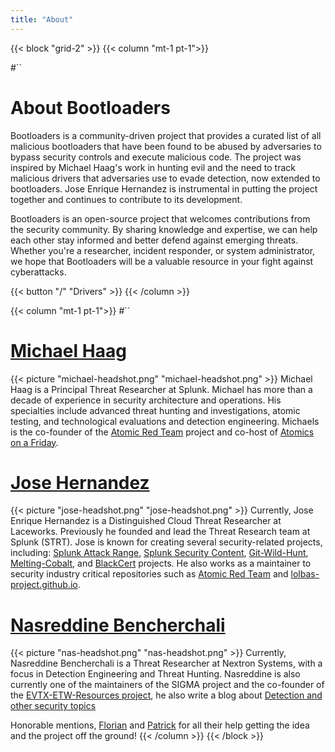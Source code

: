```yaml
---
title: "About"
---
```


{{< block "grid-2" >}}
{{< column "mt-1 pt-1">}}

#``
# About Bootloaders

Bootloaders is a community-driven project that provides a curated list of all malicious bootloaders that have been found to be abused by adversaries to bypass security controls and execute malicious code. The project was inspired by Michael Haag's work in hunting evil and the need to track malicious drivers that adversaries use to evade detection, now extended to bootloaders. Jose Enrique Hernandez is instrumental in putting the project together and continues to contribute to its development.

Bootloaders is an open-source project that welcomes contributions from the security community. By sharing knowledge and expertise, we can help each other stay informed and better defend against emerging threats. Whether you're a researcher, incident responder, or system administrator, we hope that Bootloaders will be a valuable resource in your fight against cyberattacks.

{{< button "/" "Drivers" >}}
{{< /column >}}

{{< column "mt-1 pt-1">}}
#``
# [Michael Haag](https://twitter.com/M_haggis)
{{< picture "michael-headshot.png" "michael-headshot.png" >}}
Michael Haag is a Principal Threat Researcher at Splunk. Michael has more than a decade of experience in security architecture and operations. His specialties include advanced threat hunting and investigations, atomic testing, and technological evaluations and detection engineering. Michaels is the co-founder of the [Atomic Red Team](https://github.com/Atomics-on-A-Friday) project and co-host of [Atomics on a Friday](https://www.youtube.com/@atomicsonafriday).

# [Jose Hernandez](https://twitter.com/_josehelps)
{{< picture "jose-headshot.png" "jose-headshot.png" >}}
Currently, Jose Enrique Hernandez is a Distinguished Cloud Threat Researcher at Laceworks. Previously he founded and lead the  Threat Research team at Splunk (STRT). Jose is known for creating several security-related projects, including: [Splunk Attack Range](https://github.com/splunk/attack_range), [Splunk Security Content](https://github.com/splunk/security_content), [Git-Wild-Hunt](https://github.com/josehelps/git-wild-hunt), [Melting-Cobalt](https://github.com/splunk/melting-cobalt), and [BlackCert](https://github.com/josehelps/blackcert) projects. He also works as  a maintainer to security industry critical repositories such as [Atomic Red Team](atomicredteam.io/) and [lolbas-project.github.io](lolbas-project.github.io/).

# [Nasreddine Bencherchali](https://twitter.com/nas_bench)
{{< picture "nas-headshot.png" "nas-headshot.png" >}}
Currently, Nasreddine Bencherchali is a Threat Researcher at Nextron Systems, with a focus in Detection Engineering and Threat Hunting. Nasreddine is also currently one of the maintainers of the SIGMA project and the co-founder of the [EVTX-ETW-Resources project](https://github.com/nasbench/EVTX-ETW-Resources/), he also write a blog about [Detection and other security topics](https://nasbench.medium.com)

Honorable mentions, [Florian](https://twitter.com/cyb3rops)  and [Patrick](https://twitter.com/bareiss_patrick) for all their help getting the idea and the project off the ground!
{{< /column >}}
{{< /block >}}

